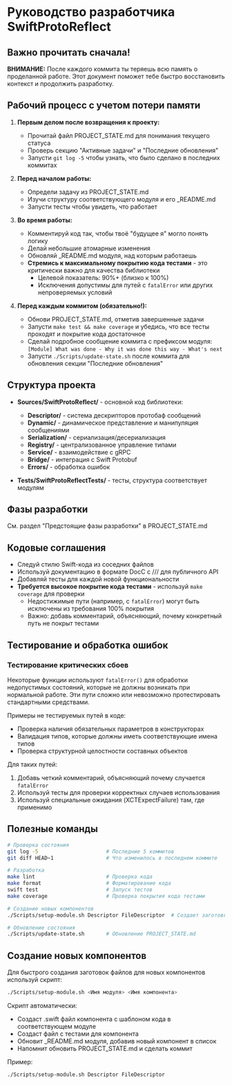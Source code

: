 # Руководство разработчика SwiftProtoReflect

## Важно прочитать сначала!

**ВНИМАНИЕ:** После каждого коммита ты теряешь всю память о проделанной работе. Этот документ поможет тебе быстро восстановить контекст и продолжить разработку.

## Рабочий процесс с учетом потери памяти

1. **Первым делом после возвращения к проекту:**
   - Прочитай файл PROJECT_STATE.md для понимания текущего статуса
   - Проверь секцию "Активные задачи" и "Последние обновления"
   - Запусти `git log -5` чтобы узнать, что было сделано в последних коммитах

2. **Перед началом работы:**
   - Определи задачу из PROJECT_STATE.md
   - Изучи структуру соответствующего модуля и его _README.md
   - Запусти тесты чтобы увидеть, что работает

3. **Во время работы:**
   - Комментируй код так, чтобы твоё "будущее я" могло понять логику
   - Делай небольшие атомарные изменения
   - Обновляй _README.md модуля, над которым работаешь
   - **Стремись к максимальному покрытию кода тестами** - это критически важно для качества библиотеки
     - Целевой показатель: 90%+ (близко к 100%)
     - Исключения допустимы для путей с `fatalError` или других непроверяемых условий

4. **Перед каждым коммитом (обязательно!):**
   - Обнови PROJECT_STATE.md, отметив завершенные задачи
   - Запусти `make test && make coverage` и убедись, что все тесты проходят и покрытие кода достаточное
   - Сделай подробное сообщение коммита с префиксом модуля: `[Module] What was done - Why it was done this way - What's next`
   - Запусти `./Scripts/update-state.sh` после коммита для обновления секции "Последние обновления"

## Структура проекта

- **Sources/SwiftProtoReflect/** - основной код библиотеки:
  - **Descriptor/** - система дескрипторов протобаф сообщений
  - **Dynamic/** - динамическое представление и манипуляция сообщениями
  - **Serialization/** - сериализация/десериализация
  - **Registry/** - централизованное управление типами
  - **Service/** - взаимодействие с gRPC
  - **Bridge/** - интеграция с Swift Protobuf
  - **Errors/** - обработка ошибок

- **Tests/SwiftProtoReflectTests/** - тесты, структура соответствует модулям

## Фазы разработки

См. раздел "Предстоящие фазы разработки" в PROJECT_STATE.md

## Кодовые соглашения

- Следуй стилю Swift-кода из соседних файлов
- Используй документацию в формате DocC с /// для публичного API
- Добавляй тесты для каждой новой функциональности
- **Требуется высокое покрытие кода тестами** - используй `make coverage` для проверки
  - Недостижимые пути (например, с `fatalError`) могут быть исключены из требования 100% покрытия
  - Важно: добавь комментарий, объясняющий, почему конкретный путь не покрыт тестами

## Тестирование и обработка ошибок

### Тестирование критических сбоев

Некоторые функции используют `fatalError()` для обработки недопустимых состояний, которые не должны возникать при нормальной работе. Эти пути сложно или невозможно протестировать стандартными средствами.

Примеры не тестируемых путей в коде:
- Проверка наличия обязательных параметров в конструкторах
- Валидация типов, которые должны иметь соответствующие имена типов
- Проверка структурной целостности составных объектов

Для таких путей:
1. Добавь четкий комментарий, объясняющий почему случается `fatalError`
2. Используй тесты для проверки корректных случаев использования
3. Используй специальные ожидания (XCTExpectFailure) там, где применимо

## Полезные команды

```bash
# Проверка состояния
git log -5                      # Последние 5 коммитов
git diff HEAD~1                 # Что изменилось в последнем коммите

# Разработка
make lint                       # Проверка кода
make format                     # Форматирование кода
swift test                      # Запуск тестов
make coverage                   # Проверка покрытия кода тестами

# Создание новых компонентов
./Scripts/setup-module.sh Descriptor FileDescriptor  # Создает заготовки файлов для нового компонента

# Обновление состояния
./Scripts/update-state.sh       # Обновление PROJECT_STATE.md
```

## Создание новых компонентов

Для быстрого создания заготовок файлов для новых компонентов используй скрипт:

```bash
./Scripts/setup-module.sh <Имя модуля> <Имя компонента>
```

Скрипт автоматически:
- Создаст .swift файл компонента с шаблоном кода в соответствующем модуле
- Создаст файл с тестами для компонента
- Обновит _README.md модуля, добавив новый компонент в список
- Напомнит обновить PROJECT_STATE.md и сделать коммит

Пример:
```bash
./Scripts/setup-module.sh Descriptor FileDescriptor
```
